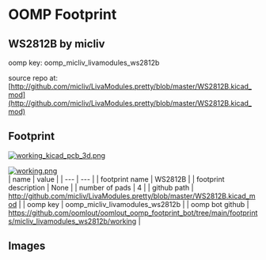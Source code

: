 # OOMP Footprint  
## WS2812B  by micliv  
  
oomp key: oomp_micliv_livamodules_ws2812b  
  
source repo at: [http://github.com/micliv/LivaModules.pretty/blob/master/WS2812B.kicad_mod](http://github.com/micliv/LivaModules.pretty/blob/master/WS2812B.kicad_mod)  
## Footprint  
  
[![working_kicad_pcb_3d.png](working_kicad_pcb_3d_600.png)](working_kicad_pcb_3d.png)  
  
[![working.png](working_600.png)](working.png)  
| name | value | 
| --- | --- | 
| footprint name | WS2812B | 
| footprint description | None | 
| number of pads | 4 | 
| github path | http://github.com/micliv/LivaModules.pretty/blob/master/WS2812B.kicad_mod | 
| oomp key | oomp_micliv_livamodules_ws2812b | 
| oomp bot github | https://github.com/oomlout/oomlout_oomp_footprint_bot/tree/main/footprints/micliv_livamodules_ws2812b/working | 
## Images  
